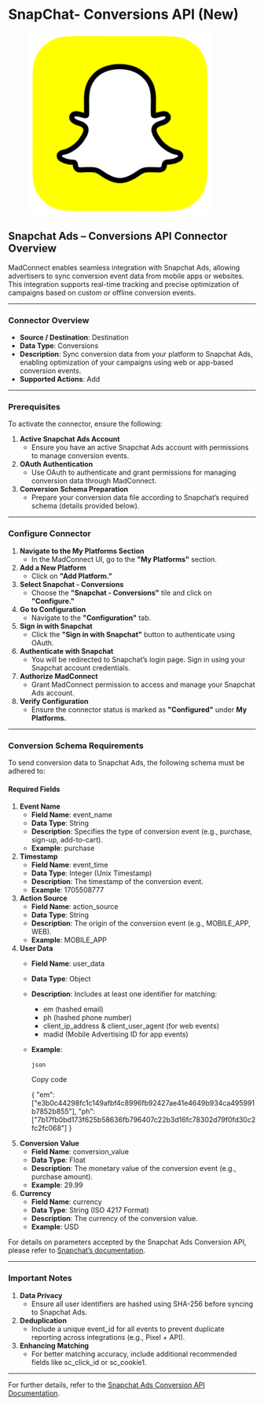 # SnapChat- Conversions API (New)

<div align="left"><figure><img src=".gitbook/assets/image.png" alt="" width="375"><figcaption></figcaption></figure></div>

## **Snapchat Ads – Conversions API Connector Overview**

MadConnect enables seamless integration with Snapchat Ads, allowing advertisers to sync conversion event data from mobile apps or websites. This integration supports real-time tracking and precise optimization of campaigns based on custom or offline conversion events.

***

### **Connector Overview**

* **Source / Destination**: Destination
* **Data Type**: Conversions
* **Description**: Sync conversion data from your platform to Snapchat Ads, enabling optimization of your campaigns using web or app-based conversion events.
* **Supported Actions**: Add

***

### **Prerequisites**

To activate the connector, ensure the following:

1. **Active Snapchat Ads Account**
   * Ensure you have an active Snapchat Ads account with permissions to manage conversion events.
2. **OAuth Authentication**
   * Use OAuth to authenticate and grant permissions for managing conversion data through MadConnect.
3. **Conversion Schema Preparation**
   * Prepare your conversion data file according to Snapchat’s required schema (details provided below).

***

### **Configure Connector**

1. **Navigate to the My Platforms Section**
   * In the MadConnect UI, go to the **"My Platforms"** section.
2. **Add a New Platform**
   * Click on **"Add Platform."**
3. **Select Snapchat - Conversions**
   * Choose the **"Snapchat - Conversions"** tile and click on **"Configure."**
4. **Go to Configuration**
   * Navigate to the **"Configuration"** tab.
5. **Sign in with Snapchat**
   * Click the **"Sign in with Snapchat"** button to authenticate using OAuth.
6. **Authenticate with Snapchat**
   * You will be redirected to Snapchat’s login page. Sign in using your Snapchat account credentials.
7. **Authorize MadConnect**
   * Grant MadConnect permission to access and manage your Snapchat Ads account.
8. **Verify Configuration**
   * Ensure the connector status is marked as **"Configured"** under **My Platforms.**

***

### **Conversion Schema Requirements**

To send conversion data to Snapchat Ads, the following schema must be adhered to:

#### **Required Fields**

1. **Event Name**
   * **Field Name**: event\_name
   * **Data Type**: String
   * **Description**: Specifies the type of conversion event (e.g., purchase, sign-up, add-to-cart).
   * **Example**: purchase
2. **Timestamp**
   * **Field Name**: event\_time
   * **Data Type**: Integer (Unix Timestamp)
   * **Description**: The timestamp of the conversion event.
   * **Example**: 1705508777
3. **Action Source**
   * **Field Name**: action\_source
   * **Data Type**: String
   * **Description**: The origin of the conversion event (e.g., MOBILE\_APP, WEB).
   * **Example**: MOBILE\_APP
4. **User Data**
   * **Field Name**: user\_data
   * **Data Type**: Object
   * **Description**: Includes at least one identifier for matching:
     * em (hashed email)
     * ph (hashed phone number)
     * client\_ip\_address & client\_user\_agent (for web events)
     * madid (Mobile Advertising ID for app events)
   *   **Example**:

       ```
       json
       ```

       Copy code

       { "em": \["e3b0c44298fc1c149afbf4c8996fb92427ae41e4649b934ca495991b7852b855"], "ph": \["7b17fb0bd173f625b58636fb796407c22b3d16fc78302d79f0fd30c2fc2fc068"] }
5. **Conversion Value**
   * **Field Name**: conversion\_value
   * **Data Type**: Float
   * **Description**: The monetary value of the conversion event (e.g., purchase amount).
   * **Example**: 29.99
6. **Currency**
   * **Field Name**: currency
   * **Data Type**: String (ISO 4217 Format)
   * **Description**: The currency of the conversion value.
   * **Example**: USD

For details on parameters accepted by the Snapchat Ads Conversion API, please refer to [Snapchat’s documentation](https://developers.snap.com/api/marketing-api/Conversions-API/Parameters).

***

### **Important Notes**

1. **Data Privacy**
   * Ensure all user identifiers are hashed using SHA-256 before syncing to Snapchat Ads.
2. **Deduplication**
   * Include a unique event\_id for all events to prevent duplicate reporting across integrations (e.g., Pixel + API).
3. **Enhancing Matching**
   * For better matching accuracy, include additional recommended fields like sc\_click\_id or sc\_cookie1.

***

For further details, refer to the [Snapchat Ads Conversion API Documentation](https://developers.snap.com/api/marketing-api/Conversions-API/UsingTheAPI).
